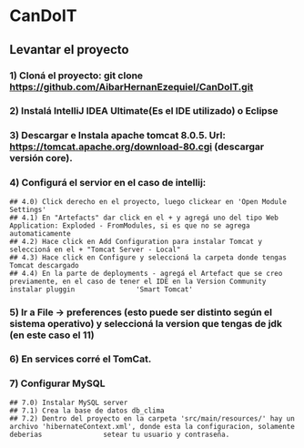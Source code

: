 # CanDoIT

## Levantar el proyecto

### 1) Cloná el proyecto: git clone https://github.com/AibarHernanEzequiel/CanDoIT.git
### 2) Instalá IntelliJ IDEA Ultimate(Es el IDE utilizado) o Eclipse
### 3) Descargar e Instala apache tomcat 8.0.5. Url: https://tomcat.apache.org/download-80.cgi (descargar versión core).
### 4) Configurá el servior en el caso de intellij:
    ## 4.0) Click derecho en el proyecto, luego clickear en 'Open Module Settings'
    ## 4.1) En "Artefacts" dar click en el + y agregá uno del tipo Web Application: Exploded - FromModules, si es que no se agrega automaticamente
    ## 4.2) Hace click en Add Configuration para instalar Tomcat y seleccioná en el + "Tomcat Server - Local"
    ## 4.3) Hace click en Configure y seleccioná la carpeta donde tengas Tomcat descargado
    ## 4.4) En la parte de deployments - agregá el Artefact que se creo previamente, en el caso de tener el IDE en la Version Community instalar pluggin               'Smart Tomcat'
### 5) Ir a File -> preferences (esto puede ser distinto según el sistema operativo) y seleccioná la version que tengas de jdk (en este caso el 11)
### 6) En services corré el TomCat.
### 7) Configurar MySQL
    ## 7.0) Instalar MySQL server
    ## 7.1) Crea la base de datos db_clima
    ## 7.2) Dentro del proyecto en la carpeta 'src/main/resources/' hay un archivo 'hibernateContext.xml', donde esta la configuracion, solamente deberias               setear tu usuario y contraseña.
    
